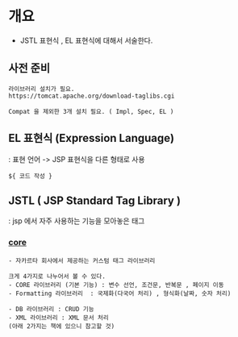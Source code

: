 # 개요 
- JSTL 표현식 , EL 표현식에 대해서 서술한다. 

## 사전 준비
```
라이브러리 설치가 필요.  
https://tomcat.apache.org/download-taglibs.cgi

Compat 을 제외한 3개 설치 필요. ( Impl, Spec, EL ) 
```

## EL 표현식 (Expression Language) 
: 표현 언어 -> JSP 표현식을 다른 형태로 사용 
```
${ 코드 작성 } 
```

## JSTL ( JSP Standard Tag Library )
: jsp 에서 자주 사용하는 기능을 모아놓은 태그

### [core](https://github.com/inuit57/ITWILL/tree/main/JSP%2CJAVA/JSTL/core#%EC%82%AC%EC%A0%84-%EC%A4%80%EB%B9%84)
```
- 자카르타 회사에서 제공하는 커스텀 태그 라이브러리 

크게 4가지로 나누어서 볼 수 있다. 
- CORE 라이브러리 (기본 기능) : 변수 선언, 조건문, 반복문 , 페이지 이동 
- Formatting 라이브러리  : 국제화(다국어 처리) , 형식화(날짜, 숫자 처리)

- DB 라이브러리 : CRUD 기능 
- XML 라이브러리 : XML 문서 처리 
(아래 2가지는 책에 있으니 참고할 것) 
```
